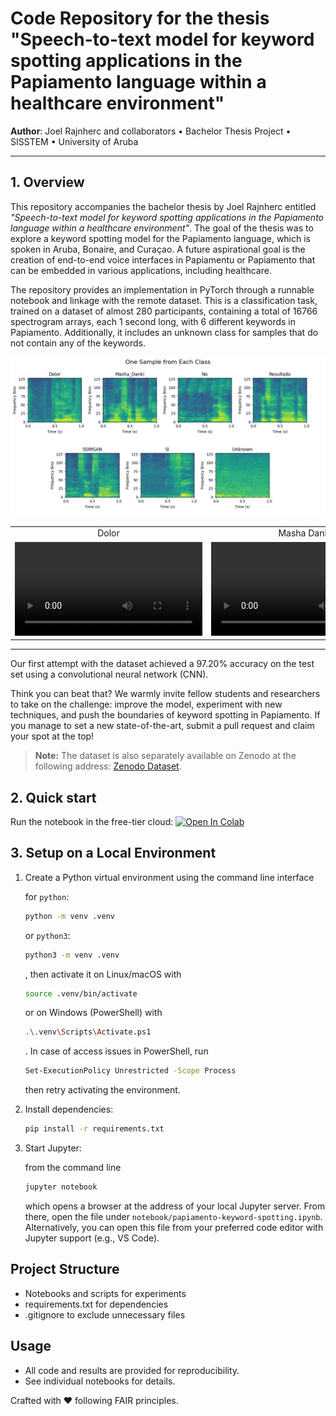 # Code Repository for the thesis "Speech-to-text model for keyword spotting applications in the Papiamento language within a healthcare environment"

**Author**: Joel Rajnherc and collaborators • Bachelor Thesis Project • SISSTEM • University of Aruba

---

## 1. Overview
This repository accompanies the bachelor thesis by Joel Rajnherc entitled _"Speech-to-text model for keyword spotting applications in the Papiamento language within a healthcare environment"_. The goal of the thesis was to explore a keyword spotting model for the Papiamento language, which is spoken in Aruba, Bonaire, and Curaçao. A future aspirational goal is the creation of end-to-end voice interfaces in Papiamentu or Papiamento that can be embedded in various applications, including healthcare.

The repository provides an implementation in PyTorch through a runnable notebook and linkage with the remote dataset. This is a classification task, trained on a dataset of almost 280 participants, containing a total of 16766 spectrogram arrays, each 1 second long, with 6 different keywords in Papiamento. Additionally, it includes an unknown class for samples that do not contain any of the keywords.

![Spectrogram Sample, one for each of the seven classes.](readme_supplemental/one-sample-per-class-2-rows.png)

<table style="max-width: 800px; margin: auto;">
    <tr>
        <td align="center">Dolor</td>
        <td align="center">Masha Danki</td>
        <td align="center">No</td>
        <td align="center">Resultado</td>
        <td align="center">SSImSan</td>
        <td align="center">Si</td>
        <td align="center">Unknown</td>
    </tr>
    <tr>
        <td>
            <video src='https://github.com/user-attachments/assets/87e71ef1-55ab-43a1-bd0a-c440b9128951'/>
        </td>
        <td>
            <video src='https://github.com/user-attachments/assets/a0fd4af3-a14f-47d4-9c20-3a4a8050fb7d'/>
        </td>
        <td>
            <video src='https://github.com/user-attachments/assets/4efa18fe-6c28-47cf-9f4d-dc8a7bcfbac5'/>
        </td>
        <td>
            <video src='https://github.com/user-attachments/assets/ee08b93d-6c6d-4ffa-9f91-5829fb766399'/>
        </td>
        <td>
            <video src='https://github.com/user-attachments/assets/dda074fa-500e-4cb0-a25b-8d3af54185f3'/>
        </td>
        <td>
            <video src='https://github.com/user-attachments/assets/b217aa05-b104-4857-aa87-1349e1f96c53'/>
        </td>
        <td>
            <video src='https://github.com/user-attachments/assets/d92bcc2c-8bd2-477b-a81b-58368d98aa08'/>
        </td>
    </tr>
</table>

---

Our first attempt with the dataset achieved a 97.20% accuracy on the test set using a convolutional neural network (CNN).

Think you can beat that?
We warmly invite fellow students and researchers to take on the challenge: improve the model, experiment with new techniques, and push the boundaries of keyword spotting in Papiamento. If you manage to set a new state-of-the-art, submit a pull request and claim your spot at the top!

> **Note:** The dataset is also separately available on Zenodo at the following address: [Zenodo Dataset](https://zenodo.org/record/1234567).

## 2. Quick start
Run the notebook in the free-tier cloud: <a target="_blank" href="https://colab.research.google.com/github/University-of-Aruba/papiamento-keyword-spotting/blob/main/notebook/papiamento-keyword-spotting.ipynb"><img src="https://colab.research.google.com/assets/colab-badge.svg" alt="Open In Colab"/></a>

## 3. Setup on a Local Environment

1. Create a Python virtual environment using the command line interface

   for `python`:
   ```bash
   python -m venv .venv
   ```
   or `python3`:
   ```bash
   python3 -m venv .venv
   ```
   , then activate it on Linux/macOS with
   ```bash
   source .venv/bin/activate
   ```
   or on Windows (PowerShell) with
   ```bash
   .\.venv\Scripts\Activate.ps1
   ```
   . In case of access issues in PowerShell, run
   ```bash
   Set-ExecutionPolicy Unrestricted -Scope Process
   ```

   then retry activating the environment.
3. Install dependencies:
   ```bash
   pip install -r requirements.txt
   ```
4. Start Jupyter:

   from the command line 
   ```bash
   jupyter notebook
   ```
   which opens a browser at the address of your local Jupyter server. From there, open the file under `notebook/papiamento-keyword-spotting.ipynb`. Alternatively, you can open this file from your preferred code editor with Jupyter support (e.g., VS Code).

## Project Structure
- Notebooks and scripts for experiments
- requirements.txt for dependencies
- .gitignore to exclude unnecessary files

## Usage
- All code and results are provided for reproducibility.
- See individual notebooks for details.

Crafted with ❤️ following FAIR principles.
